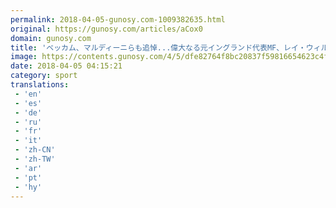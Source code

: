 ```yaml
---
permalink: 2018-04-05-gunosy.com-1009382635.html
original: https://gunosy.com/articles/aCox0
domain: gunosy.com
title: 'ベッカム、マルディーニらも追悼...偉大なる元イングランド代表MF、レイ・ウィルキンスが逝く（サッカーダイジェストWeb） - グノシー'
image: https://contents.gunosy.com/4/5/dfe82764f8bc20837f59816654623c4f_content.jpg
date: 2018-04-05 04:15:21
category: sport
translations: 
 - 'en'
 - 'es'
 - 'de'
 - 'ru'
 - 'fr'
 - 'it'
 - 'zh-CN'
 - 'zh-TW'
 - 'ar'
 - 'pt'
 - 'hy'
---
```


